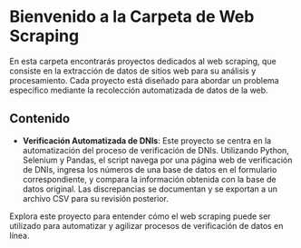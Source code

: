 # Bienvenido a la Carpeta de Web Scraping

En esta carpeta encontrarás proyectos dedicados al web scraping, que consiste en la extracción de datos de sitios web para su análisis y procesamiento. Cada proyecto está diseñado para abordar un problema específico mediante la recolección automatizada de datos de la web.

## Contenido

- **Verificación Automatizada de DNIs**:
  Este proyecto se centra en la automatización del proceso de verificación de DNIs. Utilizando Python, Selenium y Pandas, el script navega por una página web de verificación de DNIs, ingresa los números de una base de datos en el formulario correspondiente, y compara la información obtenida con la base de datos original. Las discrepancias se documentan y se exportan a un archivo CSV para su revisión posterior.

Explora este proyecto para entender cómo el web scraping puede ser utilizado para automatizar y agilizar procesos de verificación de datos en línea.
